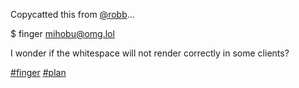 Copycatted this from <span class="h-card" translate="no">[@<span>robb</span>](https://social.lol/@robb)</span>...

$ finger mihobu@omg.lol

I wonder if the whitespace will not render correctly in some clients?

[\#<span>finger</span>](https://social.lol/tags/finger) [\#<span>plan</span>](https://social.lol/tags/plan)